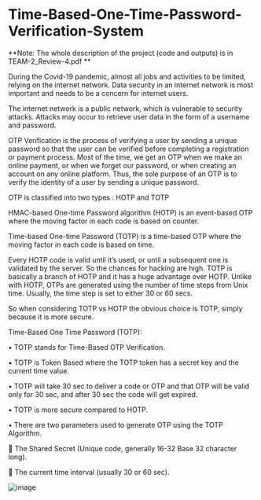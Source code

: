 # Time-Based-One-Time-Password-Verification-System
**Note: The whole description of the project (code and outputs) is in TEAM-2_Review-4.pdf **

During the Covid-19 pandemic, almost all jobs and activities to be limited, relying on the internet network. Data security in an internet network is most important and needs to be a concern for internet users.

The internet network is a public network, which is vulnerable to security attacks. Attacks may occur to retrieve user data in the form of a username and password.

OTP Verification is the process of verifying a user by sending a unique password so that the user can be verified before completing a registration or payment process. 
Most of the time, we get an OTP when we make an online payment, or when we forget our password, or when creating an account on any online platform. 
Thus, the sole purpose of an OTP is to verify the identity of a user by sending a unique password.

OTP is classified into two types : HOTP and TOTP

HMAC-based One-time Password algorithm (HOTP) is an event-based OTP where the moving factor in each code is based on  counter.

Time-based One-time Password (TOTP) is a time-based OTP where the moving factor in each code is based on time.

Every HOTP code is valid until it’s used, or until a subsequent one is validated by the server. So the chances for hacking are high.
TOTP is basically a branch of HOTP and it has a huge advantage over HOTP.
Unlike with HOTP, OTPs are generated using the number of time steps from Unix time. Usually, the time step is set to either 30 or 60 secs.

So when considering TOTP vs HOTP the obvious choice is TOTP, simply because it is more secure.



Time-Based One Time Password (TOTP):

•	TOTP stands for Time-Based OTP Verification.

•	TOTP is Token Based where the TOTP token has a secret key and the current time value.

•	TOTP will take 30 sec to deliver a code or OTP and that OTP will be valid only for 30 sec, and after 30 sec the code will get expired.

•	TOTP is more secure compared to HOTP.

•	There are two parameters used to generate OTP using the TOTP Algorithm.

	The Shared Secret (Unique code, generally 16-32 Base 32 character long).

	The current time interval (usually 30 or 60 sec). 

![image](https://user-images.githubusercontent.com/98581643/156697953-db794263-0b31-46f0-8cb2-846005fa1059.png)



